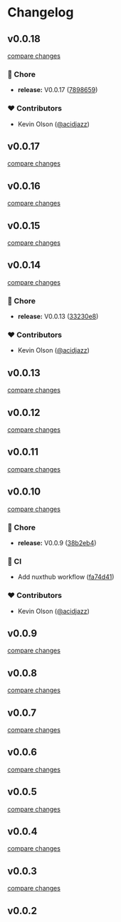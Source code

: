 # Changelog


## v0.0.18

[compare changes](https://github.com/fumeapp/care/compare/v0.0.17...v0.0.18)

### 🏡 Chore

- **release:** V0.0.17 ([7898659](https://github.com/fumeapp/care/commit/7898659))

### ❤️ Contributors

- Kevin Olson ([@acidjazz](http://github.com/acidjazz))

## v0.0.17

[compare changes](https://github.com/fumeapp/care/compare/v0.0.16...v0.0.17)

## v0.0.16

[compare changes](https://github.com/fumeapp/care/compare/v0.0.15...v0.0.16)

## v0.0.15

[compare changes](https://github.com/fumeapp/care/compare/v0.0.14...v0.0.15)

## v0.0.14

[compare changes](https://github.com/fumeapp/care/compare/v0.0.13...v0.0.14)

### 🏡 Chore

- **release:** V0.0.13 ([33230e8](https://github.com/fumeapp/care/commit/33230e8))

### ❤️ Contributors

- Kevin Olson ([@acidjazz](http://github.com/acidjazz))

## v0.0.13

[compare changes](https://github.com/fumeapp/care/compare/v0.0.12...v0.0.13)

## v0.0.12

[compare changes](https://github.com/fumeapp/care/compare/v0.0.11...v0.0.12)

## v0.0.11

[compare changes](https://github.com/fumeapp/care/compare/v0.0.10...v0.0.11)

## v0.0.10

[compare changes](https://github.com/fumeapp/care/compare/v0.0.9...v0.0.10)

### 🏡 Chore

- **release:** V0.0.9 ([38b2eb4](https://github.com/fumeapp/care/commit/38b2eb4))

### 🤖 CI

- Add nuxthub workflow ([fa74d41](https://github.com/fumeapp/care/commit/fa74d41))

### ❤️ Contributors

- Kevin Olson ([@acidjazz](http://github.com/acidjazz))

## v0.0.9

[compare changes](https://github.com/fumeapp/care/compare/v0.0.8...v0.0.9)

## v0.0.8

[compare changes](https://github.com/fumeapp/care/compare/v0.0.7...v0.0.8)

## v0.0.7

[compare changes](https://github.com/fumeapp/care/compare/v0.0.6...v0.0.7)

## v0.0.6

[compare changes](https://github.com/fumeapp/care/compare/v0.0.5...v0.0.6)

## v0.0.5

[compare changes](https://github.com/fumeapp/care/compare/v0.0.4...v0.0.5)

## v0.0.4

[compare changes](https://github.com/fumeapp/care/compare/v0.0.3...v0.0.4)

## v0.0.3

[compare changes](https://github.com/fumeapp/care/compare/v0.0.2...v0.0.3)

## v0.0.2


